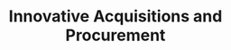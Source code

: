 ---
layout: page
title:  Innovative Acquisitions and Procurement
permalink: /hello/
vertical: "culture"
complexity: ""
---